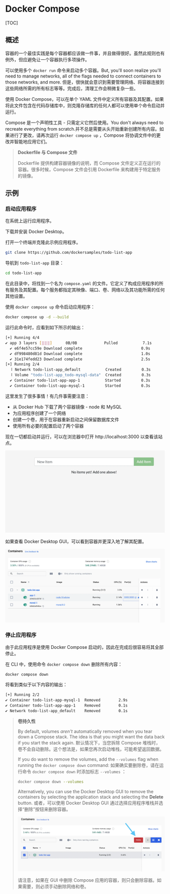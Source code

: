# Docker Compose

[TOC]

## 概述

容器的一个最佳实践是每个容器都应该做一件事，并且做得很好。虽然此规则也有例外，但应避免让一个容器执行多项操作。

可以使用多个 `docker run` 命令来启动多个容器。But, you'll soon realize you'll  need to manage networks, all of the flags needed to connect containers  to those networks, and more. 但是，很快就会意识到需要管理网络、将容器连接到这些网络所需的所有标志等等。完成后，清理工作会稍微复杂一些。

使用 Docker Compose，可以在单个 YAML 文件中定义所有容器及其配置。如果将此文件包含在代码存储库中，则克隆存储库的任何人都可以使用单个命令启动并运行。

Compose 是一个声明性工具 - 只需定义它然后使用。You don't always need to recreate everything from  scratch.并不总是需要从头开始重新创建所有内容。如果进行了更改，请再次运行 `docker compose up` ，Compose 将协调文件中的更改并智能地应用它们。

> **Dockerfile 与 Compose 文件**
> 
>Dockerfile 提供构建容器镜像的说明，而 Compose 文件定义正在运行的容器。很多时候，Compose 文件会引用 Dockerfile 来构建用于特定服务的镜像。

## 示例

### 启动应用程序

在系统上运行应用程序。

下载并安装 Docker Desktop。

打开一个终端并克隆此示例应用程序。

```bash
git clone https://github.com/dockersamples/todo-list-app 
```

导航到 `todo-list-app` 目录：

```bash
cd todo-list-app
```

在此目录中，将找到一个名为 `compose.yaml` 的文件。它定义了构成应用程序的所有服务及其配置。每个服务都指定其映像、端口、卷、网络以及其功能所需的任何其他设置。

使用 `docker compose up` 命令启动应用程序：

```bash
docker compose up -d --build
```

运行此命令时，应看到如下所示的输出：

```bash
[+] Running 4/4
✔ app 3 layers [⣿⣿⣿]      0B/0B            Pulled           7.1s
  ✔ e6f4e57cc59e Download complete                          0.9s
  ✔ df998480d81d Download complete                          1.0s
  ✔ 31e174fedd23 Download complete                          2.5s
[+] Running 2/4
  ⠸ Network todo-list-app_default           Created         0.3s
  ⠸ Volume "todo-list-app_todo-mysql-data"  Created         0.3s
  ✔ Container todo-list-app-app-1           Started         0.3s
  ✔ Container todo-list-app-mysql-1         Started         0.3s
```

这里发生了很多事情！有几件事需要注意：

- 从 Docker Hub 下载了两个容器镜像 - node 和 MySQL
- 为应用程序创建了一个网络
- 创建一个卷，用于在容器重新启动之间保留数据库文件
- 使用所有必要的配置启动了两个容器

现在一切都启动并运行，可以在浏览器中打开 http://localhost:3000 以查看该站点。

 <img src="../../../Image/t/todo-list-app.webp" style="zoom:50%;" />

如果查看 Docker Desktop GUI，可以看到容器并更深入地了解其配置。

![](../../../Image/t/todo-list-containers.webp)

### 停止应用程序

由于此应用程序是使用 Docker Compose 启动的，因此在完成后很容易将其全部停止。

在 CLI 中，使用命令 `docker compose down` 删除所有内容：

```bash
docker compose down
```

将看到类似于以下内容的输出：

```bash
[+] Running 2/2
✔ Container todo-list-app-mysql-1  Removed        2.9s
✔ Container todo-list-app-app-1    Removed        0.1s
✔ Network todo-list-app_default    Removed        0.1s
```

> **卷持久性**
>
> By default, volumes *aren't* automatically removed when you tear down a Compose stack. The idea is  that you might want the data back if you start the stack again.
> 默认情况下，当您拆除 Compose 堆栈时，卷不会自动删除。这个想法是，如果您再次启动堆栈，可能希望返回数据。
>
> If you do want to remove the volumes, add the `--volumes` flag when running the `docker compose down` command:
> 如果确实要删除卷，请在运行命令 `docker compose down` 时添加标志 `--volumes` ：
>
> ```bash
> docker compose down --volumes
> ```
>
> Alternatively, you can use the Docker Desktop GUI to remove the containers by selecting the application stack and selecting the **Delete** button.
> 或者，可以使用 Docker Desktop GUI 通过选择应用程序堆栈并选择“删除”按钮来删除容器。
>
> ![](../../../Image/t/todo-list-delete.webp)
>
> 请注意，如果在 GUI 中删除 Compose 应用的容器，则只会删除容器。如果需要，则必须手动删除网络和卷。
